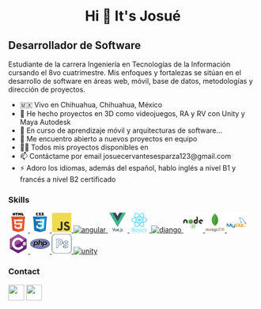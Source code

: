 <div class="titulo">
  <h1 align="center" dir=auto> Hi 👋 It's Josué</h1>
</div>
<div>
  <h2>Desarrollador de Software</h2>
</div>
<div>
  <p>Estudiante de la carrera Ingeniería en Tecnologías de la Información cursando el 8vo cuatrimestre.
  Mis enfoques y fortalezas se sitúan en el desarrollo de software en áreas web, móvil, base de datos, metodologías y dirección de proyectos.</p>
<ul>
<li> 🇲🇽 Vivo en Chihuahua, Chihuahua, México </li>
<li> 🚀 He hecho proyectos en 3D como videojuegos, RA y RV con Unity y Maya Autodesk </li>
<li> 🧠 En curso de aprendizaje móvil y arquitecturas de software... </li> 
<li> 🤝 Me encuentro abierto a nuevos proyectos en equipo </li> 
<li> 👨‍💻 Todos mis proyectos disponibles en  </li> 
<li> 📫 Contáctame por email josuecervantesesparza123@gmail.com </li> 
<li> ⚡ Adoro los idiomas, además del español, hablo inglés a nivel B1 y francés a nivel B2 certificado </li> 
</ul>

  <h3> Skills</h3>  
<!-- Icono html -->
<a href="https://www.w3.org/html/" rel="nofollow"> <img src="https://raw.githubusercontent.com/devicons/devicon/master/icons/html5/html5-original-wordmark.svg" alt="html5" width="40" height="40" style="max-width: 100%;"> </a>
<!-- Icono css -->
<a href="https://www.w3schools.com/css/" rel="nofollow"> <img src="https://raw.githubusercontent.com/devicons/devicon/master/icons/css3/css3-original-wordmark.svg" alt="css3" width="40" height="40" style="max-width: 100%;"> </a>
<!-- Icono JS -->
<a href="https://developer.mozilla.org/en-US/docs/Web/JavaScript" rel="nofollow"> <img src="https://raw.githubusercontent.com/devicons/devicon/master/icons/javascript/javascript-original.svg" alt="javascript" width="40" height="40" style="max-width: 100%;"> </a>
 <!-- Icono Angular -->
<a href="https://angular.io" rel="nofollow"> <img src="https://camo.githubusercontent.com/9eecc42439347332f256a326363924551042f5b96235f972982512199476611a/68747470733a2f2f616e67756c61722e696f2f6173736574732f696d616765732f6c6f676f732f616e67756c61722f616e67756c61722e737667" alt="angular" width="40" height="40" data-canonical-src="https://angular.io/assets/images/logos/angular/angular.svg" style="max-width: 100%;"> </a>
<!-- Icono Vue -->
<a href="https://vuejs.org/" rel="nofollow"> <img src="https://raw.githubusercontent.com/devicons/devicon/master/icons/vuejs/vuejs-original-wordmark.svg" alt="vuejs" width="40" height="40" style="max-width: 100%;"> </a> 
<!-- Icono React -->
<a href="https://reactjs.org/" rel="nofollow"> <img src="https://raw.githubusercontent.com/devicons/devicon/master/icons/react/react-original-wordmark.svg" alt="react" width="40" height="40" style="max-width: 100%;"> </a> 
 <!-- Icono Django -->
<a href="https://www.djangoproject.com/" rel="nofollow"> <img src="https://camo.githubusercontent.com/537f66454b766b0d56da91225206ebf6d28ecff24d84668d52cf9430e02460fd/68747470733a2f2f63646e2e776f726c64766563746f726c6f676f2e636f6d2f6c6f676f732f646a616e676f2e737667" alt="django" width="40" height="40" data-canonical-src="https://cdn.worldvectorlogo.com/logos/django.svg" style="max-width: 100%;"> </a>
<!-- Icono Nodejs -->
<a href="https://nodejs.org" rel="nofollow"> <img src="https://raw.githubusercontent.com/devicons/devicon/master/icons/nodejs/nodejs-original-wordmark.svg" alt="nodejs" width="40" height="40" style="max-width: 100%;"> </a>
  <!-- Icono mongo -->
<a href="https://www.mongodb.com/" rel="nofollow"> <img src="https://raw.githubusercontent.com/devicons/devicon/master/icons/mongodb/mongodb-original-wordmark.svg" alt="mongodb" width="40" height="40" style="max-width: 100%;"> </a> <a href="https://www.mysql.com/" rel="nofollow"> <img src="https://raw.githubusercontent.com/devicons/devicon/master/icons/mysql/mysql-original-wordmark.svg" alt="mysql" width="40" height="40" style="max-width: 100%;"> </a> 
 <!-- Icono C# -->
  <a href="https://www.w3schools.com/cs/" rel="nofollow"> <img src="https://raw.githubusercontent.com/devicons/devicon/master/icons/csharp/csharp-original.svg" alt="csharp" width="40" height="40" style="max-width: 100%;"> </a> 
  <!-- Icono PHP -->
<a href="https://www.php.net" rel="nofollow"> <img src="https://raw.githubusercontent.com/devicons/devicon/master/icons/php/php-original.svg" alt="php" width="40" height="40" style="max-width: 100%;"> </a> 
  <!-- Icono Photoshop -->
    <a href="https://www.photoshop.com/en" rel="nofollow"> <img src="https://raw.githubusercontent.com/devicons/devicon/master/icons/photoshop/photoshop-line.svg" alt="photoshop" width="40" height="40" style="max-width: 100%;"> </a>
  <!-- Icono Unity -->
  <a href="https://unity.com/" rel="nofollow"> <img src="https://camo.githubusercontent.com/f8f5c4f90fe3c43e5b7858360cf3a4eeffcaa0bdf7352c7c8c4b9c1489bb7f99/68747470733a2f2f7777772e766563746f726c6f676f2e7a6f6e652f6c6f676f732f756e69747933642f756e69747933642d69636f6e2e737667" alt="unity" width="40" height="40" data-canonical-src="https://www.vectorlogo.zone/logos/unity3d/unity3d-icon.svg" style="max-width: 100%;"> </a> </p>

<h3> Contact </h3>  
<p> 
  <!-- Icono Github -->
  <a href="https://www.github.com/JosueCervantes"><img src="https://raw.githubusercontent.com/danielcranney/readme-generator/main/public/icons/socials/github-dark.svg" width="32" height="32" style="max-width: 100%;"></a> 
  <!-- Icono Insta-->
  <a href="http://www.instagram.com/josue.rcervantes/" rel="nofollow"><img src="https://raw.githubusercontent.com/danielcranney/readme-generator/main/public/icons/socials/instagram.svg" width="32" height="32" style="max-width: 100%;"></a> </p>
</div>
